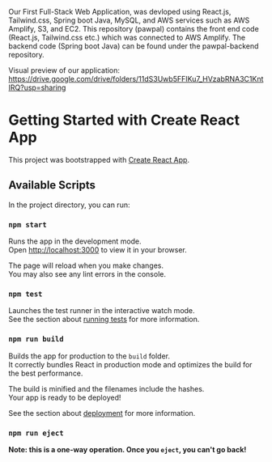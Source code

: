 Our First Full-Stack Web Application, was devloped using React.js, Tailwind.css, Spring boot Java, MySQL, and AWS services such as AWS Amplify, S3, and EC2.
This repository (pawpal) contains the front end code (React.js, Tailwind.css etc.) which was connected to AWS Amplify. The backend code (Spring boot Java) can be found under the pawpal-backend repository.

Visual preview of our application: https://drive.google.com/drive/folders/11dS3Uwb5FFIKu7_HVzabRNA3C1KntIRQ?usp=sharing

# Getting Started with Create React App

This project was bootstrapped with [Create React App](https://github.com/facebook/create-react-app).

## Available Scripts

In the project directory, you can run:

### `npm start`

Runs the app in the development mode.\
Open [http://localhost:3000](http://localhost:3000) to view it in your browser.

The page will reload when you make changes.\
You may also see any lint errors in the console.

### `npm test`

Launches the test runner in the interactive watch mode.\
See the section about [running tests](https://facebook.github.io/create-react-app/docs/running-tests) for more information.

### `npm run build`

Builds the app for production to the `build` folder.\
It correctly bundles React in production mode and optimizes the build for the best performance.

The build is minified and the filenames include the hashes.\
Your app is ready to be deployed!

See the section about [deployment](https://facebook.github.io/create-react-app/docs/deployment) for more information.

### `npm run eject`

**Note: this is a one-way operation. Once you `eject`, you can't go back!**


